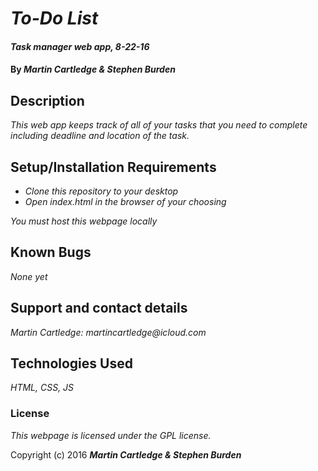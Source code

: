 # _To-Do List_

#### _Task manager web app, 8-22-16_

#### By _**Martin Cartledge &amp; Stephen Burden**_

## Description

_This web app keeps track of all of your tasks that you need to complete including deadline and location of the task._

## Setup/Installation Requirements

* _Clone this repository to your desktop_
* _Open index.html in the browser of your choosing_

_You must host this webpage locally_

## Known Bugs

_None yet_

## Support and contact details

_Martin Cartledge: martincartledge@icloud.com_

## Technologies Used

_HTML,
CSS,
JS_

### License

*This webpage is licensed under the GPL license.*

Copyright (c) 2016 **_Martin Cartledge &amp; Stephen Burden_**
